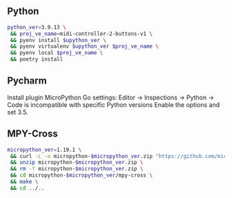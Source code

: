 ## Python

```bash
python_ver=3.9.13 \
 && proj_ve_name=midi-controller-2-buttons-v1 \
 && pyenv install $upython_ver \
 && pyenv virtualenv $upython_ver $proj_ve_name \
 && pyenv local $proj_ve_name \
 && poetry install
```

## Pycharm

Install plugin MicroPython
Go settings: Editor -> Inspections -> Python -> Code is incompatible with specific Python versions
Enable the options and set 3.5.


## MPY-Cross

```bash
micropython_ver=1.19.1 \
 && curl -L -o micropython-$micropython_ver.zip "https://github.com/micropython/micropython/archive/refs/tags/v$micropython_ver.zip" \
 && unzip micropython-$micropython_ver.zip \
 && rm -f micropython-$micropython_ver.zip \
 && cd micropython-$micropython_ver/mpy-cross \
 && make \
 && cd ../..
```
